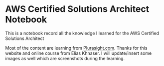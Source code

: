 # AWS Certified Solutions Architect Notebook

This is a notebook record all the knowledge I learned for the AWS Certified Solutions Architect

Most of the content are learning from [Plurasight.com](https://app.pluralsight.com/player?course=aws-certified-solutions-architect-associate&author=elias-khnaser&name=aws-certified-solutions-architect-associate-m6&clip=3&mode=live). Thanks for this website and online course from Elias Khnaser. I will update/insert some images as well which are screenshots during the learning.

